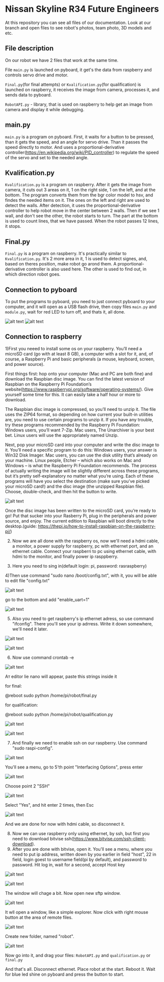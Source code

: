 # Nissan Skyline R34 Future Engineers
At this repository you can see all files of our documentation. Look at our branch and open files to see robot's photos, team photo, 3D models and etc.
## File description

On our robot we have 2 files that work at the same time. 

File ``main.py`` is launched on pyboard, it get's the data from raspberry and controls servo drive and motor. 

``Final.py``(for final attempts) or ``Kvalification.py``(for qualification) is launched on raspberry, it receives the image from camera, processes it, and sends data to pyboard.

``RobotAPI.py`` - library, that is used on raspberry to help get an image from camera and display it while debugging.



## main.py

``main.py`` is a program on pyboard. First, it waits for a button to be pressed, than it gets the speed, and an angle for servo drive. Than it passes the speed directly to motor. And uses a proportional-derivative controller(https://en.wikipedia.org/wiki/PID_controller) to regulate the speed of the servo and set to the needed angle. 

## Kvalification.py

``Kvalification.py`` is a program on raspberry. After it gets the image from camera, it cuts out 3 areas on it, 1 on the right side, 1 on the left, and at the bottom. The program converts them from the bgr color model to hsv, and findes the needed items on it. The ones on the left and right are used to detect the walls. After detection, it uses the proportional-derivative controller to help robot move in the center between 2 walls. Then if we see 1 wall, and don't see the other, the robot starts to turn. The part at the bottom is used to count lines, that we have passed. When the robot passes 12 lines, it stops.

## Final.py
``Final.py`` is a program on raspberry. It's practically similar to ``Kvalification.py``. It's 2 more area in it, 1 is used to detect signes, and, based on theres position, make robot go arond them. A proportional-derivative controller is also used here. The other is used to find out, in which direction robot goes.

## Connection to pyboard

To put the programs to pyboard, you need to just connect pyboard to your computer, and it will open as a USB flash drive, then copy files ``main.py`` and ``module.py``, wait for red LED to turn off, and thats it, all done.

![alt text](https://github.com/Ivan-5698/FE2022/blob/main/readme_photos/pyboard_1.png)
![alt text](https://github.com/Ivan-5698/FE2022/blob/main/readme_photos/pyboard_2.png)

## Connection to raspberry

1)First you neeed to install some os on your raspberry. You’ll need a microSD card (go with at least 8 GB), a computer with a slot for it, and, of course, a Raspberry Pi and basic peripherals (a mouse, keyboard, screen, and power source).

First things first: hop onto your computer (Mac and PC are both fine) and download the Raspbian disc image. You can find the latest version of Raspbian on the Raspberry Pi Foundation’s website(https://www.raspberrypi.org/software/operating-systems/). Give yourself some time for this. It can easily take a half hour or more to download.

The Raspbian disc image is compressed, so you’ll need to unzip it. The file uses the ZIP64 format, so depending on how current your built-in utilities are, you need to use certain programs to unzip it. If you have any trouble, try these programs recommended by the Raspberry Pi Foundation:
Windows users, you’ll want 7-Zip.
Mac users, The Unarchiver is your best bet.
Linux users will use the appropriately named Unzip.

Next, pop your microSD card into your computer and write the disc image to it. You’ll need a specific program to do this:
Windows users, your answer is Win32 Disk Imager.
Mac users, you can use the disk utility that’s already on your machine.
Linux people, Etcher – which also works on Mac and Windows – is what the Raspberry Pi Foundation recommends.
The process of actually writing the image will be slightly different across these programs, but it’s pretty self-explanatory no matter what you’re using. Each of these programs will have you select the destination (make sure you’ve picked your microSD card!) and the disc image (the unzipped Raspbian file). Choose, double-check, and then hit the button to write.

![alt text](https://github.com/Ivan-5698/FE2022/blob/main/readme_photos/win32-disk-imager-raspbian.png)

Once the disc image has been written to the microSD card, you’re ready to go! Put that sucker into your Rasberry Pi, plug in the peripherals and power source, and enjoy. The current edition to Raspbian will boot directly to the desktop.(guide: https://thepi.io/how-to-install-raspbian-on-the-raspberry-pi/)

2) Now we are all done with the raspberry os, now we'll need a hdmi cable, a monitor, a power supply for raspberry, pc with ethernet port, and an ethernet cable.
Connect your raspberri to pc using ethernet cable, with hdmi to the monitor, and finally power ip rasppberry.

3) Here you need to sing in(default login: pi, password: rasraspberry)

4)Then use command "sudo nano /boot/config.txt", with it, you will be able to edit file "config.txt"

![alt text](https://github.com/Ivan-5698/FE2022/blob/main/readme_photos/boot_txt_1.png)

go to the bottom and add "enable_uart=1"

![alt text](https://github.com/Ivan-5698/FE2022/blob/main/readme_photos/boot_2.png)

5) Also you need to get raspberry's ip ethernet adress, so use command "ifconfig". There you'll see your ip adrress. Write it down somewhere, we'll need it later.

![alt text](https://github.com/Ivan-5698/FE2022/blob/main/readme_photos/ifconfig_1.png)

![alt text](https://github.com/Ivan-5698/FE2022/blob/main/readme_photos/ifconfig_2.png)

6) Now use command crontab -e

![alt text](https://github.com/Ivan-5698/FE2022/blob/main/readme_photos/crontab.png)

Aт editor lie nano will appear, paste this strings inside it

for final:

@reboot sudo python /home/pi/robot/final.py

for qualification:

@reboot sudo python /home/pi/robot/qualification.py

![alt text](https://github.com/Ivan-5698/FE2022/blob/main/readme_photos/crontab_1.png)

![alt text](https://github.com/Ivan-5698/FE2022/blob/main/readme_photos/crontab_2.png)

7) And finally we need to enable ssh on our raspberry. Use command "sudo raspi-config".

![alt text](https://github.com/Ivan-5698/FE2022/blob/main/readme_photos/ssh_1.png)

You'll see a menu, go to 5'th point "Interfacing Options", press enter

![alt text](https://github.com/Ivan-5698/FE2022/blob/main/readme_photos/raspi-config-interfacing-options.png)

Choose point 2 "SSH"

![alt text](https://github.com/Ivan-5698/FE2022/blob/main/readme_photos/raspi-config-ssh.png)

Select "Yes", and hit enter 2 times, then Esc

![alt text](https://github.com/Ivan-5698/FE2022/blob/main/readme_photos/readme_photos/ssh_2.png)

And we are done for now with hdmi cable, so disconnect it.

8) Now we can use raspberry only using ethernet, by ssh, but first you need to download bitvise ssh(https://www.bitvise.com/ssh-client-download).
9) After you are done with bitvise, open it. You'll see a menu, where you need to put ip address, written down by you earlier in field "host", 22 in field, login goest to username field(pi by default), and password to password. Hit log in, wait for a second, accept Host key

![alt text](https://github.com/Ivan-5698/FE2022/blob/main/readme_photos/readme_photos/bitvise_1.png)

![alt text](https://github.com/Ivan-5698/FE2022/blob/main/readme_photos/readme_photos/bitvise_2.png)

The window will chage a bit. Now open new sftp window.

![alt text](https://github.com/Ivan-5698/FE2022/blob/main/readme_photos/readme_photos/bitvise_3.png)

It wll open a window, like a simple explorer. Now click with right mouse button at the area of remote files.

![alt text](https://github.com/Ivan-5698/FE2022/blob/main/readme_photos/files_1.png)

Create new folder, named "robot".

![alt text](https://github.com/Ivan-5698/FE2022/blob/main/readme_photos/files_2.png)

Now go into it, and drag your files: ``RobotAPI.py`` and ``qualification.py`` or ``final.py``

And that's all. Disconnect ethernet. Place robot at the start. Reboot it. Wait for blue led shine on pyboard and press the button to start.
